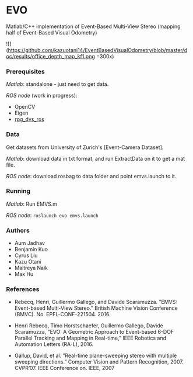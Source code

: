 # EVO

Matlab/C++ implementation of Event-Based Multi-View Stereo (mapping half of Event-Based Visual Odometry)

![](https://github.com/kazuotani14/EventBasedVisualOdometry/blob/master/doc/results/office_depth_map_kf1.png =300x)

### Prerequisites

_Matlab_: standalone - just need to get data.

_ROS node_ (work in progress):

* OpenCV
* Eigen
* [rpg_dvs_ros](https://github.com/uzh-rpg/rpg_dvs_ros)

### Data

Get datasets from University of Zurich's [Event-Camera Dataset].

_Matlab_: download data in txt format, and run ExtractData on it to get a mat file.

_ROS node_: download rosbag to data folder and point emvs.launch to it.

### Running

_Matlab_: Run EMVS.m

_ROS node_: `roslaunch evo emvs.launch`

### Authors

* Aum Jadhav
* Benjamin Kuo
* Cyrus Liu
* Kazu Otani
* Maitreya Naik
* Max Hu

### References

* Rebecq, Henri, Guillermo Gallego, and Davide Scaramuzza. ”EMVS: Event-based Multi-View Stereo.” British Machine Vision Conference (BMVC). No. EPFL-CONF-221504. 2016.

* Henri Rebecq, Timo Horstschaefer, Guillermo Gallego, Davide Scaramuzza, "EVO: A Geometric Approach to Event-based 6-DOF Parallel Tracking and Mapping in Real-time," IEEE Robotics and Automation Letters (RA-L), 2016.

* Gallup, David, et al. ”Real-time plane-sweeping stereo with multiple sweeping directions.” Computer Vision and Pattern Recognition, 2007. CVPR’07. IEEE Conference on. IEEE, 2007
